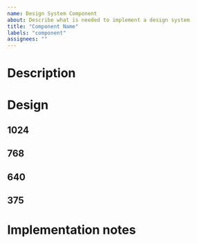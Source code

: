 ```yaml
---
name: Design System Component
about: Describe what is needed to implement a design system
title: "Component Name"
labels: "component"
assignees: ""
---
```


# Description
<!-- Describe the component here -->

# Design
<!-- Add or remove breakpoints as needed -->
<!-- Include images, all styles, and states for each breakpoint -->

## 1024

## 768

## 640

## 375

# Implementation notes
<!-- (Optional) Remove this section if not needed -->
